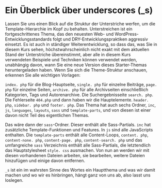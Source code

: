# Ein Überblick über underscores (_s)

Lassen Sie uns einen Blick auf die Struktur der Unterstriche werfen, um die Template-Hierarchie im Kopf zu behalten. Unterstreichen ist ein fortgeschrittenes Thema, das den neuesten Web- und WordPress-Entwicklungsstandards folgt und DRY-Entwicklungspraktiken aggressiv einsetzt. Es ist auch in ständiger Weiterentwicklung, so dass das, was Sie in diesem Kurs sehen, höchstwahrscheinlich nicht exakt mit dem aktuellen Stand der Unterstriche übereinstimmt, aber alle in diesem Kurs verwendeten Beispiele und Techniken können verwendet werden, unabhängig davon, wann Sie eine neue Version dieses Starter-Themas heruntergeladen haben. Wenn Sie sich die Theme-Struktur anschauen, erkennen Sie alle wichtigen Vorlagen:

`index. php` für die Blog-Hauptseite, `single. php` für einzelne Beiträge, `page. php` für einzelne Seiten, `archive. php` für alle Archivseiten einschließlich Kategorien, Tags und Autorenarchive. Die Suchergebnisseite `search. php`. Die Fehlerseite `404.php` und dann haben wir die Hauptelemente. `header. php`, `sidebar. php` und `footer. php`. Das Thema hat auch sechs Ordner, `inc`, `js`, `languages`, `layouts`, `sass` und `template-parts`, und von diesen ist einer davon nicht Teil des eigentlichen Themas.

Das wäre dann der `sass`-Ordner. Dieser enthält alle Sass-Partials. `inc` hat zusätzliche Template-Funktionen und Features. In `js` sind alle JavaScripts enthalten. Die `template-parts` enthält alle Content-Loops, `content. php`, `content-none. php`, `content-page. php`, `content-search. php` und das umfangreiche `sass` Verzeichnis enthält alle Sass-Partials, die letztendlich das Hauptstylesheet `style. css` ausmachen. Von nun an werden wir mit diesen vorhandenen Dateien arbeiten, sie bearbeiten, weitere Dateien hinzufügen und einige davon entfernen.

`_s` ist ein im wahrsten Sinne des Wortes ein Hauptthema und was wir damit machen und wo wir es hinbringen, hängt ganz von uns ab, also lasst uns loslegen.